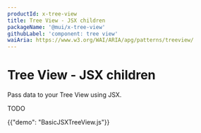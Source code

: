 ```yaml
---
productId: x-tree-view
title: Tree View - JSX children
packageName: '@mui/x-tree-view'
githubLabel: 'component: tree view'
waiAria: https://www.w3.org/WAI/ARIA/apg/patterns/treeview/
---
```


# Tree View - JSX children

<p class="description">Pass data to your Tree View using JSX.</p>

TODO

{{"demo": "BasicJSXTreeView.js"}}
